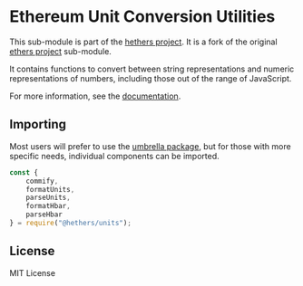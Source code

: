 Ethereum Unit Conversion Utilities
==================================

This sub-module is part of the [hethers project](https://github.com/hashgraph/hethers.js). It is a fork of the original [ethers project](https://github.com/ethers-io/ethers.js) sub-module.

It contains functions to convert between string representations and numeric
representations of numbers, including those out of the range of JavaScript.

For more information, see the [documentation](https://docs.hedera.com/hethers/application-programming-interface/utilities/display-logic-and-input#named-units).


Importing
---------

Most users will prefer to use the [umbrella package](https://www.npmjs.com/package/@hashgraph/hethers),
but for those with more specific needs, individual components can be imported.

```javascript
const {
    commify,
    formatUnits,
    parseUnits,
    formatHbar,
    parseHbar
} = require("@hethers/units");
```


License
-------

MIT License
